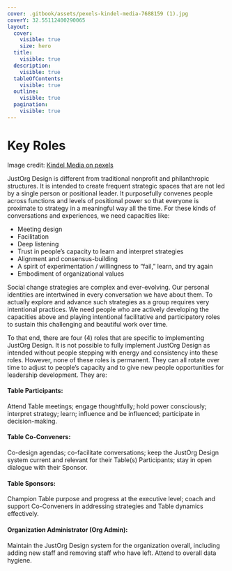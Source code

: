 ```yaml
---
cover: .gitbook/assets/pexels-kindel-media-7688159 (1).jpg
coverY: 32.55112400290065
layout:
  cover:
    visible: true
    size: hero
  title:
    visible: true
  description:
    visible: true
  tableOfContents:
    visible: true
  outline:
    visible: true
  pagination:
    visible: true
---
```


# Key Roles

Image credit: [Kindel Media on pexels](https://www.pexels.com/photo/group-of-people-putting-their-hands-together-7688159/)



JustOrg Design is different from traditional nonprofit and philanthropic structures. It is intended to create frequent strategic spaces that are not led by a single person or positional leader. It purposefully convenes people across functions and levels of positional power so that everyone is proximate to strategy in a meaningful way all the time. For these kinds of conversations and experiences, we need capacities like:

* Meeting design
* Facilitation
* Deep listening
* Trust in people’s capacity to learn and interpret strategies
* Alignment and consensus-building
* A spirit of experimentation / willingness to “fail,” learn, and try again
* Embodiment of organizational values

Social change strategies are complex and ever-evolving. Our personal identities are intertwined in every conversation we have about them. To actually explore and advance such strategies as a group requires very intentional practices. We need people who are actively developing the capacities above and playing intentional facilitative and participatory roles to sustain this challenging and beautiful work over time.

To that end, there are four (4) roles that are specific to implementing JustOrg Design. It is not possible to fully implement JustOrg Design as intended without people stepping with energy and consistency into these roles. However, none of these roles is permanent. They can all rotate over time to adjust to people’s capacity and to give new people opportunities for leadership development. They are:

#### Table Participants:

Attend Table meetings; engage thoughtfully; hold power consciously; interpret strategy; learn; influence and be influenced; participate in decision-making.

#### Table Co-Conveners:

Co-design agendas; co-facilitate conversations; keep the JustOrg Design system current and relevant for their Table(s) Participants; stay in open dialogue with their Sponsor.

#### Table Sponsors:

Champion Table purpose and progress at the executive level; coach and support Co-Conveners in addressing strategies and Table dynamics effectively.

#### Organization Administrator (Org Admin):

Maintain the JustOrg Design system for the organization overall, including adding new staff and removing staff who have left. Attend to overall data hygiene.
